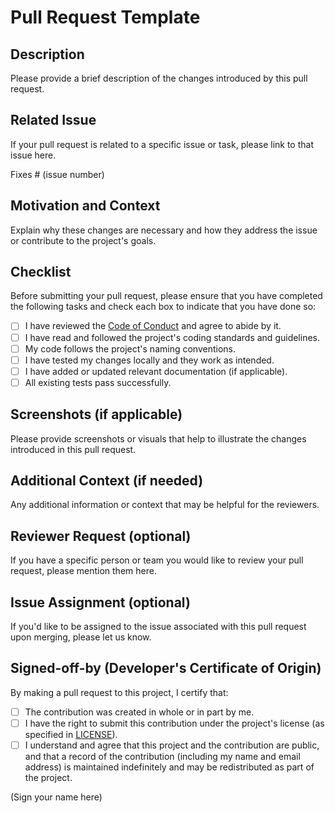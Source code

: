 # Pull Request Template

## Description

Please provide a brief description of the changes introduced by this pull request.

## Related Issue

If your pull request is related to a specific issue or task, please link to that issue here.

Fixes # (issue number)

## Motivation and Context

Explain why these changes are necessary and how they address the issue or contribute to the project's goals.

## Checklist

Before submitting your pull request, please ensure that you have completed the following tasks and check each box to indicate that you have done so:

- [ ] I have reviewed the [Code of Conduct](CODE_OF_CONDUCT.md) and agree to abide by it.
- [ ] I have read and followed the project's coding standards and guidelines.
- [ ] My code follows the project's naming conventions.
- [ ] I have tested my changes locally and they work as intended.
- [ ] I have added or updated relevant documentation (if applicable).
- [ ] All existing tests pass successfully.

## Screenshots (if applicable)

Please provide screenshots or visuals that help to illustrate the changes introduced in this pull request.

## Additional Context (if needed)

Any additional information or context that may be helpful for the reviewers.

## Reviewer Request (optional)

If you have a specific person or team you would like to review your pull request, please mention them here.

## Issue Assignment (optional)

If you'd like to be assigned to the issue associated with this pull request upon merging, please let us know.

## Signed-off-by (Developer's Certificate of Origin)

By making a pull request to this project, I certify that:

- [ ] The contribution was created in whole or in part by me.
- [ ] I have the right to submit this contribution under the project's license (as specified in [LICENSE](LICENSE)).
- [ ] I understand and agree that this project and the contribution are public, and that a record of the contribution (including my name and email address) is maintained indefinitely and may be redistributed as part of the project.

(Sign your name here)

